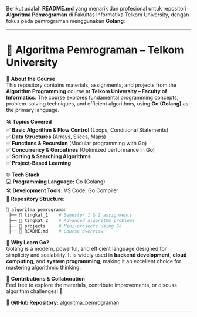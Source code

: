 Berikut adalah **README.md** yang menarik dan profesional untuk repositori **Algoritma Pemrograman** di Fakultas Informatika Telkom University, dengan fokus pada pemrograman menggunakan **Golang**:  

---

# 🚀 **Algoritma Pemrograman – Telkom University**  

📌 **About the Course**  
This repository contains materials, assignments, and projects from the **Algorithm Programming** course at **Telkom University – Faculty of Informatics**. The course explores fundamental programming concepts, problem-solving techniques, and efficient algorithms, using **Go (Golang)** as the primary language.  

🛠 **Topics Covered**  
✅ **Basic Algorithm & Flow Control** (Loops, Conditional Statements)  
✅ **Data Structures** (Arrays, Slices, Maps)  
✅ **Functions & Recursion** (Modular programming with Go)  
✅ **Concurrency & Goroutines** (Optimized performance in Go)  
✅ **Sorting & Searching Algorithms**  
✅ **Project-Based Learning**  

🌐 **Tech Stack**  
💻 **Programming Language:** Go (Golang)  
🛠 **Development Tools:** VS Code, Go Compiler  
📂 **Repository Structure:**  
```bash
📁 algoritma_pemrograman
 ├── 📂 tingkat_1    # Semester 1 & 2 assignments
 ├── 📂 tingkat_2    # Advanced algorithm problems
 ├── 📂 projects     # Mini-projects using Go
 ├── 📜 README.md    # Course overview
```

🚀 **Why Learn Go?**  
Golang is a modern, powerful, and efficient language designed for simplicity and scalability. It is widely used in **backend development**, **cloud computing**, and **system programming**, making it an excellent choice for mastering algorithmic thinking.  

📢 **Contributions & Collaboration**  
Feel free to explore the materials, contribute improvements, or discuss algorithm challenges! 🎯  

🔗 **GitHub Repository:** [algoritma_pemrograman](https://github.com/ryanazryan/algoritma_pemrograman)  

---
